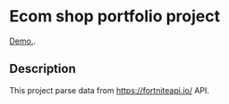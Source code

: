 # Ecom shop portfolio project

[Demo.](https://kozh-0.github.io/shop-project/).

## Description

This project parse data from https://fortniteapi.io/ API.
